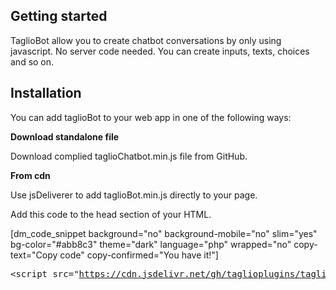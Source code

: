 
<!-- wp:heading -->
<h2>Getting started</h2>
<!-- /wp:heading -->

<!-- wp:paragraph -->
<p>TaglioBot allow you to create chatbot conversations by only using javascript. No server code needed. You can create inputs, texts, choices and so on.</p>
<!-- /wp:paragraph -->

<!-- wp:heading {"className":"#download"} -->
<h2 class="#download">Installation</h2>
<!-- /wp:heading -->

<!-- wp:paragraph -->
<p>You can add taglioBot to your web app in one of the following ways:</p>
<!-- /wp:paragraph -->

<!-- wp:paragraph -->
<p><strong>Download standalone file</strong></p>
<!-- /wp:paragraph -->

<!-- wp:paragraph -->
<p>Download complied taglioChatbot.min.js file from GitHub.</p>
<!-- /wp:paragraph -->

<!-- wp:paragraph -->
<p><strong>From cdn</strong></p>
<!-- /wp:paragraph -->

<!-- wp:paragraph -->
<p>Use jsDeliverer to add taglioBot.min.js directly to your page.</p>
<!-- /wp:paragraph -->

<!-- wp:paragraph -->
<p>Add this code to the head section of your HTML.</p>
<!-- /wp:paragraph -->

<!-- wp:shortcode -->
[dm_code_snippet background="no" background-mobile="no" slim="yes" bg-color="#abb8c3" theme="dark" language="php" wrapped="no" copy-text="Copy code" copy-confirmed="You have it!"]<pre class="dap_code">&lt;script src="https://cdn.jsdelivr.net/gh/taglioplugins/taglioBot@latest/v1.0.0/taglioBotFree.min.js"&gt;&lt;/script&gt;</pre>[/dm_code_snippet]
<!-- /wp:shortcode -->
